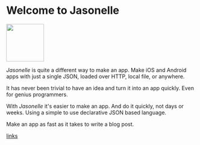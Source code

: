 # Welcome to Jasonelle

<img src="https://user-images.githubusercontent.com/292738/69905238-80c70880-138f-11ea-8834-9335ef725ef9.png" width="100" height="100">

*Jasonelle* is quite a different way to make an app. Make iOS and Android apps 
with just a single JSON, loaded over HTTP, local file, or anywhere.

It has never been trivial to have an idea and turn it into an app quickly. 
Even for genius programmers.

With *Jasonelle* it's easier to make an app. And do it quickly, not days or weeks. Using a simple to use declarative JSON based language.

Make an app as fast as it takes to write a blog post.


[links](_links.md ':include')
